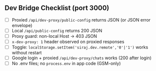 ## Dev Bridge Checklist (port 3000)
- [ ] Proxied `/api/dev-proxy/public-config` returns JSON (or JSON error envelope)
- [ ] Local `/api/public-config` returns 200 JSON
- [ ] Proxy guard: non-local Host → 403 JSON
- [ ] `x-dev-proxy: 1` header observed on proxied responses
- [ ] Toggle: `localStorage.setItem('siraj.dev.remote','0'|'1')` works without restart
- [ ] Google login + proxied `/api/dev-proxy/chats` works (200 after login)
- [ ] No .env files; no `process.env` in app code (GSM-only)
